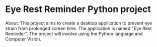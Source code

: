 # Eye Rest Reminder Python project
About:
This project aims to create a desktop application to prevent eye strain from prolonged screen time. The application is named "Eye Rest Reminder". The project will involve using the Python language and Computer Vision.

